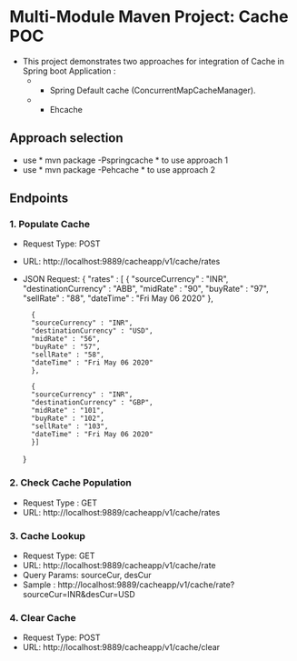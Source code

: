 # Multi-Module Maven Project: Cache POC
* This project demonstrates two approaches for integration of Cache in Spring boot Application : 
	- * Spring Default cache (ConcurrentMapCacheManager).
	- * Ehcache
	
## Approach selection
- use * mvn package -Pspringcache * to use approach 1
- use * mvn package -Pehcache * to use approach 2

## Endpoints

### 1. Populate Cache
- Request Type: POST
- URL: http://localhost:9889/cacheapp/v1/cache/rates
- JSON Request: 
	{ "rates" : [
		{
		"sourceCurrency" : "INR",
		"destinationCurrency" : "ABB",
		"midRate" : "90",
		"buyRate" : "97", 
		"sellRate" : "88", 
		"dateTime" : "Fri May 06 2020"
		},
		
		{
		"sourceCurrency" : "INR",
		"destinationCurrency" : "USD",
		"midRate" : "56",
		"buyRate" : "57", 
		"sellRate" : "58", 
		"dateTime" : "Fri May 06 2020"
		}, 
		
		{
		"sourceCurrency" : "INR",
		"destinationCurrency" : "GBP",
		"midRate" : "101",
		"buyRate" : "102", 
		"sellRate" : "103", 
		"dateTime" : "Fri May 06 2020"
		}]

	}
	
### 2. Check Cache Population
- Request Type : GET
- URL: http://localhost:9889/cacheapp/v1/cache/rates

### 3. Cache Lookup
- Request Type: GET
- URL: http://localhost:9889/cacheapp/v1/cache/rate
- Query Params: sourceCur, desCur
- Sample : http://localhost:9889/cacheapp/v1/cache/rate?sourceCur=INR&desCur=USD

### 4. Clear Cache
- Request Type: POST
- URL: http://localhost:9889/cacheapp/v1/cache/clear
